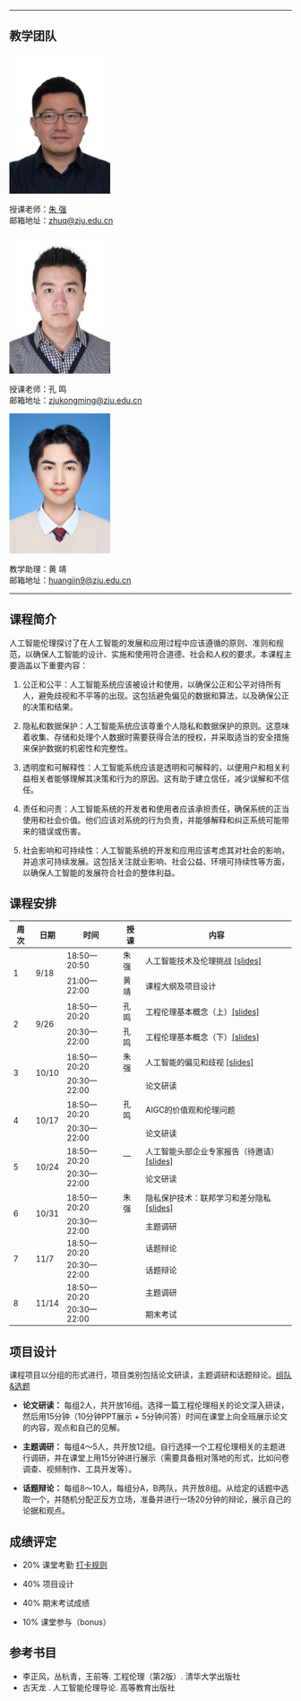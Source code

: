 <!-- <p align="center"><font size="10">工程伦理（Engineering Ethics）</font></p>
<p align="center"><font size="5">2023年秋季</font></p>
<p align="center"><font size="5">周二11-14节 玉泉曹光彪西楼-202</font></p> -->
---

## 教学团队

<img src="resource/zhuq.jpg" width="180" height="250">

授课老师：[朱  强](https://person.zju.edu.cn/zhuq?ivk_sa=1025922p)  
邮箱地址：<zhuq@zju.edu.cn>

<img src="resource/km.jpg" width="180" height="250">

授课老师：孔  鸣  
邮箱地址：<zjukongming@zju.edu.cn>

<img src="resource/hj.jpg" width="180" height="250">

教学助理：黄  靖  
邮箱地址：<huangjin9@zju.edu.cn>

---

## 课程简介

人工智能伦理探讨了在人工智能的发展和应用过程中应该遵循的原则、准则和规范，以确保人工智能的设计、实施和使用符合道德、社会和人权的要求。本课程主要涵盖以下重要内容：

1. 公正和公平：人工智能系统应该被设计和使用，以确保公正和公平对待所有人，避免歧视和不平等的出现。这包括避免偏见的数据和算法，以及确保公正的决策和结果。

2. 隐私和数据保护：人工智能系统应该尊重个人隐私和数据保护的原则。这意味着收集、存储和处理个人数据时需要获得合法的授权，并采取适当的安全措施来保护数据的机密性和完整性。

3. 透明度和可解释性：人工智能系统应该是透明和可解释的，以便用户和相关利益相关者能够理解其决策和行为的原因。这有助于建立信任，减少误解和不信任。

4. 责任和问责：人工智能系统的开发者和使用者应该承担责任，确保系统的正当使用和社会价值。他们应该对系统的行为负责，并能够解释和纠正系统可能带来的错误或伤害。

5. 社会影响和可持续性：人工智能系统的开发和应用应该考虑其对社会的影响，并追求可持续发展。这包括关注就业影响、社会公益、环境可持续性等方面，以确保人工智能的发展符合社会的整体利益。


## 课程安排

<table>
<thead>
  <tr>
    <th>周次</th>
    <th>日期</th>
    <th>时间</th>
    <th>授课</th>
    <th>内容</th>
  </tr>
</thead>
<tbody>
  <tr>
    <td rowspan="2">1</td>
    <td rowspan="2">9/18</td>
    <td>18:50—20:50</td>
    <td>朱强</td>
    <td>人工智能技术及伦理挑战 <a href="#tips">[slides]</a></td>
  </tr>
  <tr>
    <td>21:00—22:00</td>
    <td>黄靖</td>
    <td>课程大纲及项目设计</td>
  </tr>
  <tr>
    <td rowspan="2">2</td>
    <td rowspan="2">9/26</td>
    <td>18:50—20:20</td>
    <td>孔鸣</td>
    <td>工程伦理基本概念（上）<a href="#tips">[slides]</a></td>
  </tr>
  <tr>
    <td>20:30—22:00</td>
    <td>孔鸣</td>
    <td>工程伦理基本概念（下）<a href="#tips">[slides]</a></td>
  </tr>
  <tr>
    <td rowspan="2">3</td>
    <td rowspan="2">10/10</td>
    <td>18:50—20:20</td>
    <td>朱强</td>
    <td>人工智能的偏见和歧视 <a href="#tips">[slides]</a></td>
  </tr>
  <tr>
    <td>20:30—22:00</td>
    <td></td>
    <td>论文研读</td>
  </tr>
  <tr>
    <td rowspan="2">4</td>
    <td rowspan="2">10/17</td>
    <td>18:50—20:20</td>
    <td>孔鸣</td>
    <td>AIGC的价值观和伦理问题</td>
  </tr>
  <tr>
    <td>20:30—22:00</td>
    <td></td>
    <td>论文研读</td>
  </tr>
  <tr>
    <td rowspan="2">5</td>
    <td rowspan="2">10/24</td>
    <td>18:50—20:20</td>
    <td>—</td>
    <td>人工智能头部企业专家报告（待邀请）<a href="#tips">[slides]</a></td>
  </tr>
  <tr>
    <td>20:30—22:00</td>
    <td></td>
    <td>论文研读</td>
  </tr>
  <tr>
    <td rowspan="2">6</td>
    <td rowspan="2">10/31</td>
    <td>18:50—20:20</td>
    <td>朱强</td>
    <td> 隐私保护技术：联邦学习和差分隐私 <a href="#tips">[slides]</a></td>
  </tr>
  <tr>
    <td>20:30—22:00</td>
    <td></td>
    <td>主题调研</td>
  </tr>
  <tr>
    <td rowspan="2">7</td>
    <td rowspan="2">11/7</td>
    <td>18:50—20:20</td>
    <td></td>
    <td>话题辩论</td>
  </tr>
  <tr>
    <td>20:30—22:00</td>
    <td></td>
    <td>话题辩论</td>
  </tr>
  <tr>
    <td rowspan="2">8</td>
    <td rowspan="2">11/14</td>
    <td>18:50—20:20</td>
    <td></td>
    <td>主题调研</td>
  </tr>
  <tr>
    <td>20:30—22:00</td>
    <td></td>
    <td>期末考试</td>
  </tr>
</tbody>
</table>

## 项目设计

课程项目以分组的形式进行，项目类别包括论文研读，主题调研和话题辩论。[组队&选题](https://alidocs.dingtalk.com/i/nodes/14lgGw3P8vvloyGRuP97XvYx85daZ90D?utm_scene=person_space)

- **论文研读：** 每组2人，共开放16组。选择一篇工程伦理相关的论文深入研读，然后用15分钟（10分钟PPT展示 + 5分钟问答）时间在课堂上向全班展示论文的内容，观点和自己的见解。

- **主题调研：** 每组4～5人，共开放12组。自行选择一个工程伦理相关的主题进行调研，并在课堂上用15分钟进行展示（需要具备相对落地的形式，比如问卷调查、视频制作、工具开发等）。

- **话题辩论：** 每组8～10人，每组分A，B两队，共开放8组。从给定的话题中选取一个，并随机分配正反方立场，准备并进行一场20分钟的辩论，展示自己的论据和观点。


## 成绩评定

- 20% 课堂考勤 [打卡规则](https://alidocs.dingtalk.com/i/nodes/93NwLYZXWygloLKncdBXP3M5JkyEqBQm?utm_scene=person_space)

- 40% 项目设计

- 40% 期末考试成绩

- 10% 课堂参与（bonus）

## 参考书目

- 李正风，丛杭青，王前等. 工程伦理（第2版）.  清华大学出版社
- 古天龙 . 人工智能伦理导论.  高等教育出版社
